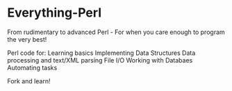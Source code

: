 # Everything-Perl

From rudimentary to advanced Perl -  For when you care enough to program the very best!

Perl code for:
Learning basics
Implementing Data Structures
Data processing and text/XML parsing
File I/O
Working with Databaes
Automating tasks

Fork and learn!
